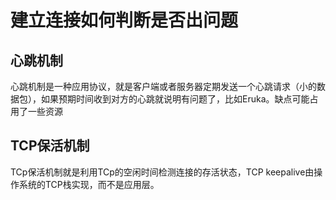 # 建立连接如何判断是否出问题

## 心跳机制

心跳机制是一种应用协议，就是客户端或者服务器定期发送一个心跳请求（小的数据包），如果预期时间收到对方的心跳就说明有问题了，比如Eruka。缺点可能占用了一些资源

## TCP保活机制

TCp保活机制就是利用TCp的空闲时间检测连接的存活状态，TCP keepalive由操作系统的TCP栈实现，而不是应用层。